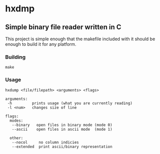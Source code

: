 # hxdmp

## Simple binary file reader written in C

This project is simple enough that the makefile included with it should be enough to build it for
any platform.

### Building

    make 

### Usage

    hxdump <file/filepath> <arguments> <flags>

    arguments:
     -h         prints usage (what you are currently reading)
     -l <num>   changes size of line

    flags:
      modes:
       --binary   open files in binary mode (mode 0)
       --ascii    open files in ascii mode  (mode 1)

      other:
       --nocol     no column indicies
       --extended  print ascii/binary representation